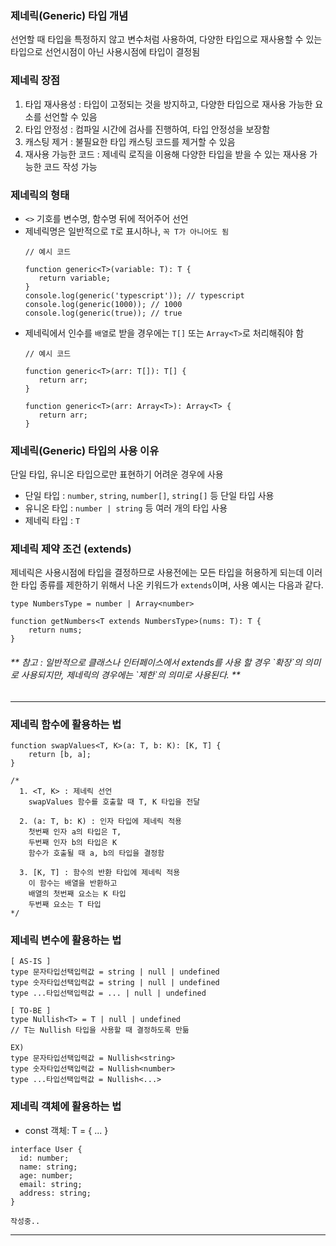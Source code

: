 ### 제네릭(Generic) 타입 개념
선언할 때 타입을 특정하지 않고 변수처럼 사용하여, 다양한 타입으로 재사용할 수 있는 타입으로 선언시점이 아닌 사용시점에 타입이 결정됨

### 제네릭 장점
1. 타입 재사용성 : 타입이 고정되는 것을 방지하고, 다양한 타입으로 재사용 가능한 요소를 선언할 수 있음<br>
2. 타입 안정성 : 컴파일 시간에 검사를 진행하여, 타입 안정성을 보장함<br>
3. 캐스팅 제거 : 불필요한 타입 캐스팅 코드를 제거할 수 있음<br>
4. 재사용 가능한 코드 : 제네릭 로직을 이용해 다양한 타입을 받을 수 있는 재사용 가능한 코드 작성 가능<br>

### 제네릭의 형태
- `<>` 기호를 변수명, 함수명 뒤에 적어주어 선언
- 제네릭명은 일반적으로 `T`로 표시하나, `꼭 T가 아니어도 됨`
    ~~~
    // 예시 코드

    function generic<T>(variable: T): T {
       return variable;
    }
    console.log(generic('typescript')); // typescript
    console.log(generic(1000)); // 1000
    console.log(generic(true)); // true
    ~~~ 
- 제네릭에서 인수를 `배열`로 받을 경우에는 `T[]` 또는 `Array<T>`로 처리해줘야 함
    ~~~
    // 예시 코드
  
    function generic<T>(arr: T[]): T[] {
       return arr; 
    }
  
    function generic<T>(arr: Array<T>): Array<T> {
       return arr; 
    }
    ~~~

### 제네릭(Generic) 타입의 사용 이유
단일 타입, 유니온 타입으로만 표현하기 어려운 경우에 사용
- 단일 타입 : `number`, `string`, `number[]`, `string[]` 등 단일 타입 사용
- 유니온 타입 : `number | string` 등 여러 개의 타입 사용
- 제네릭 타입 : `T`

### 제네릭 제약 조건 (extends)
제네릭은 사용시점에 타입을 결정하므로 사용전에는 모든 타입을 허용하게 되는데
이러한 타입 종류를 제한하기 위해서 나온 키워드가 `extends`이며, 사용 예시는 다음과 같다.
  ~~~
  type NumbersType = number | Array<number>
  
  function getNumbers<T extends NumbersType>(nums: T): T {
      return nums;
  }
  ~~~
<h6>** 참고 : 일반적으로 클래스나 인터페이스에서 extends를 사용 할 경우 `확장`의 의미로 사용되지만, 제네릭의 경우에는 `제한`의 의미로 사용된다. **</h6>

---

### 제네릭 함수에 활용하는 법

~~~
function swapValues<T, K>(a: T, b: K): [K, T] {
    return [b, a];
}

/*
  1. <T, K> : 제네릭 선언
    swapValues 함수를 호출할 때 T, K 타입을 전달

  2. (a: T, b: K) : 인자 타입에 제네릭 적용
    첫번째 인자 a의 타입은 T,
    두번째 인자 b의 타입은 K
    함수가 호출될 때 a, b의 타입을 결정함

  3. [K, T] : 함수의 반환 타입에 제네릭 적용
    이 함수는 배열을 반환하고
    배열의 첫번째 요소는 K 타입
    두번째 요소는 T 타입
*/
~~~

### 제네릭 변수에 활용하는 법

~~~
[ AS-IS ]
type 문자타입선택입력값 = string | null | undefined
type 숫자타입선택입력값 = string | null | undefined
type ...타입선택입력값 = ... | null | undefined

[ TO-BE ]
type Nullish<T> = T | null | undefined
// T는 Nullish 타입을 사용할 때 결정하도록 만듦

EX)
type 문자타입선택입력값 = Nullish<string>
type 숫자타입선택입력값 = Nullish<number>
type ...타입선택입력값 = Nullish<...>
~~~

### 제네릭 객체에 활용하는 법
- const 객체: T = { ... }

~~~
interface User {
  id: number;
  name: string;
  age: number;
  email: string;
  address: string;
}

작성중..
~~~

---